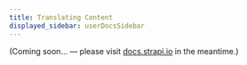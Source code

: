 ```yaml
---
title: Translating Content
displayed_sidebar: userDocsSidebar
---
```


(Coming soon… — please visit [docs.strapi.io](https://docs.strapi.io/user-docs/latest/content-manager/translating-content.html) in the meantime.)
